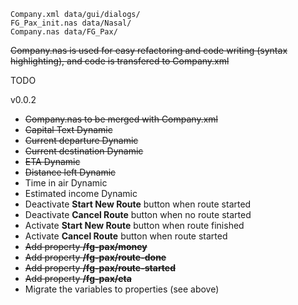 	Company.xml data/gui/dialogs/
	FG_Pax_init.nas data/Nasal/
	Company.nas data/FG_Pax/

~~Company.nas is used for easy refactoring and code writing (syntax highlighting), and code is transfered to Company.xml~~

TODO

v0.0.2
- ~~Company.nas to be merged with Company.xml~~
- ~~Capital Text Dynamic~~
- ~~Current departure Dynamic~~ 
- ~~Current destination Dynamic~~
- ~~ETA Dynamic~~
- ~~Distance left Dynamic~~
- Time in air Dynamic
- Estimated income Dynamic
- Deactivate **Start New Route** button when route started
- Deactivate **Cancel Route** button when no route started
- Activate **Start New Route** button when route finished
- Activate **Cancel Route** button when route started
- ~~Add property **/fg-pax/money**~~
- ~~Add property **/fg-pax/route-done**~~
- ~~Add property **/fg-pax/route-started**~~
- ~~Add property **/fg-pax/eta**~~
- Migrate the variables to properties (see above)
